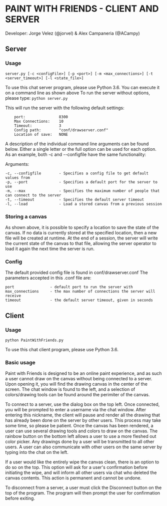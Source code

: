 # PAINT WITH FRIENDS - CLIENT AND SERVER 
Developer: Jorge Velez (@jorvel) & Alex Campaneria (@ACampy)

## Server
### Usage 
`server.py [-c <configFile>] [-p <port>] [-m <max_connections>] [-t <server_timeout>] [-l <state_file>]`
    
To use this chat server program, please use Python 3.6. You can execute it on a command line as shown above
To run the server without options, please type:
    `python server.py`
        
This will run the server with the following default settings:
```
    port:               8300
    Max Connections:    10
    Timeout:            3
    Config path:        "conf/drawserver.conf"
    Location of save:   NONE
```

A description of the individual command line arguments can be found below. Either a single letter
or the full option can be used for each option. As an example, both -c and --configfile have the
same functionality:

  Arguments:
```
-c, --configfile        - Specifies a config file to get default values from
-p, --port              - Specifies a default port for the server to use
-m, --max               - Specifies the maximum number of people that can connect to the server
-t, --timeout           - Specifies the default server timeout
-l, --load              - Load a stored canvas from a previous session
```


### Storing a canvas

As shown above, it is possible to specify a location to save the state of the canvas. If no data
is currently stored at the specified location, then a new file will be created at runtime. At the 
end of a session, the server will write the current state of the canvas to that file, allowing the
server operator to load it again the next time the server is run.

### Config

The default provided config file is found in conf/drawserver.conf
The parameters accepted in this .conf file are:
```
port                - default port to run the server with
max_connections     - the max number of connections the server will receive
timeout             - the default server timeout, given in seconds
```

## Client

   ### Usage 
`python PaintWithFriends.py`

To use this chat client program, please use Python 3.6.
    
  ### Basic usage

Paint with Friends is designed to be an online paint experience, and as such a user cannot draw on the 
canvas without being connected to a server. Upon opening it, you will find the drawing canvas in the 
center of the screen. The chat window is found to the left, and a selection of colors/drawing tools can 
be found around the perimiter of the canvas.

To connect to a server, use the dialog box on the top left. Once connected, you will be prompted to 
enter a username via the chat window. After entering this nickname, the client will pause and render all
the drawing that has already been done on the server by other users. This process may take some time, so 
please be patient. Once the canvas has been rendered, a user can use several drawing tools and colors to 
draw on the canvas. The rainbow button on the bottom left allows a user to use a more fleshed out color 
picker. Any drawings done by a user will be transmitted to all other users. A user can also communicate with 
other users on the same server by typing into the chat on the left.

If a user would like the entirely wipe the canvas clean, there is an option to do so on the top. This option
will ask for a user's confirmation before initiating the wipe, and will inform all other users via chat who 
deleted the canvas contents. This action is permanent and cannot be undone. 

To disconnect from a server, a user must click the Disconnect button on the top of the program. The program will
then prompt the user for confirmation before exiting.
